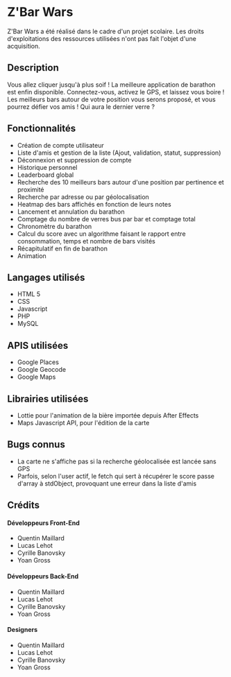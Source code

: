   Z'Bar Wars
====================

Z'Bar Wars a été réalisé dans le cadre d'un projet scolaire. Les droits d'exploitations des ressources utilisées n'ont pas fait l'objet d'une acquisition.

## Description

Vous allez cliquer jusqu'à plus soif ! La meilleure application de barathon est enfin disponible. Connectez-vous, activez le GPS, et laissez vous boire ! Les meilleurs bars autour de votre position vous serons proposé, et vous pourrez défier vos amis ! Qui aura le dernier verre ?

## Fonctionnalités

- Création de compte utilisateur
- Liste d'amis et gestion de la liste (Ajout, validation, statut, suppression)
- Déconnexion et suppression de compte
- Historique personnel
- Leaderboard global
- Recherche des 10 meilleurs bars autour d'une position par pertinence et proximité
- Recherche par adresse ou par géolocalisation
- Heatmap des bars affichés en fonction de leurs notes
- Lancement et annulation du barathon
- Comptage du nombre de verres bus par bar et comptage total
- Chronomètre du barathon
- Calcul du score avec un algorithme faisant le rapport entre consommation, temps et nombre de bars visités
- Récapitulatif en fin de barathon
- Animation 

## Langages utilisés

- HTML 5
- CSS
- Javascript
- PHP
- MySQL

## APIS utilisées 

- Google Places
- Google Geocode
- Google Maps

## Librairies utilisées

- Lottie pour l'animation de la bière importée depuis After Effects
- Maps Javascript API, pour l'édition de la carte

## Bugs connus

- La carte ne s'affiche pas si la recherche géolocalisée est lancée sans GPS
- Parfois, selon l'user actif, le fetch qui sert à récupérer le score passe d'array à stdObject, provoquant une erreur dans la liste d'amis

## Crédits
#### Développeurs Front-End

- Quentin Maillard
- Lucas Lehot
- Cyrille Banovsky
- Yoan Gross 

#### Développeurs Back-End

- Quentin Maillard
- Lucas Lehot
- Cyrille Banovsky
- Yoan Gross 

#### Designers

- Quentin Maillard
- Lucas Lehot
- Cyrille Banovsky
- Yoan Gross 



